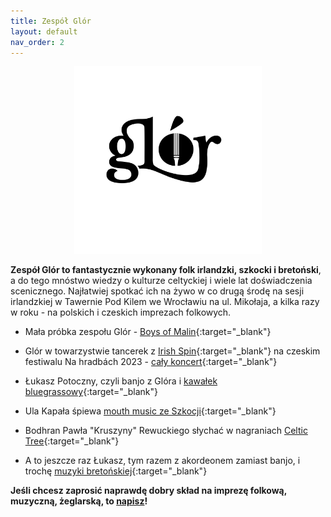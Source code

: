 ```yaml
---
title: Zespół Glór
layout: default
nav_order: 2
---
```



<!-- ![logo](logo_glor2.svg) -->
<p align="center">
<img src="../images/logo_glor2.svg" width="300" height="300">
</p>

**Zespół Glór to fantastycznie wykonany folk irlandzki, szkocki i bretoński**, a do tego mnóstwo wiedzy o kulturze celtyckiej i wiele lat doświadczenia scenicznego.
Najłatwiej spotkać ich na żywo w co drugą środę na sesji irlandzkiej w Tawernie Pod Kilem we Wrocławiu na ul. Mikołaja, a kilka razy w roku - na polskich i czeskich imprezach folkowych.

* Mała próbka zespołu Glór - [Boys of Malin](https://youtu.be/oby8ulUbRpw?si=V5QAVamV4ZwnPdAO&t=8){:target="_blank"}

* Glór w towarzystwie tancerek z [Irish Spin](https://taniec-irlandzki.wroclaw.pl/){:target="_blank"} na czeskim festiwalu Na hradbách 2023 - [cały koncert](https://youtu.be/ylhBMfSsrPw?si=N2QBnMMqoj7NzZeY){:target="_blank"}

* Łukasz Potoczny, czyli banjo z Glóra i [kawałek bluegrassowy](https://youtu.be/XuD6_SkcDDU?si=cYJRZvBn9caXXM9O){:target="_blank"}

* Ula Kapała śpiewa [mouth music ze Szkocji](https://youtu.be/T9BgMcDHZlA?si=zZSF_zjfUv6hb-hs){:target="_blank"}

* Bodhran Pawła "Kruszyny" Rewuckiego słychać w nagraniach [Celtic Tree](https://youtu.be/PqFb50b1bkk?si=KGu1tRdWIVpoBS2L){:target="_blank"}

* A to jeszcze raz Łukasz, tym razem z akordeonem zamiast banjo, i trochę [muzyki bretońskiej](https://youtu.be/TorBgbTYaK0?si=NwH3q5lITAobiBf8){:target="_blank"}

**Jeśli chcesz zaprosić naprawdę dobry skład na imprezę folkową, muzyczną, żeglarską, to [napisz](mailto:contact@glor.com.pl)!**
